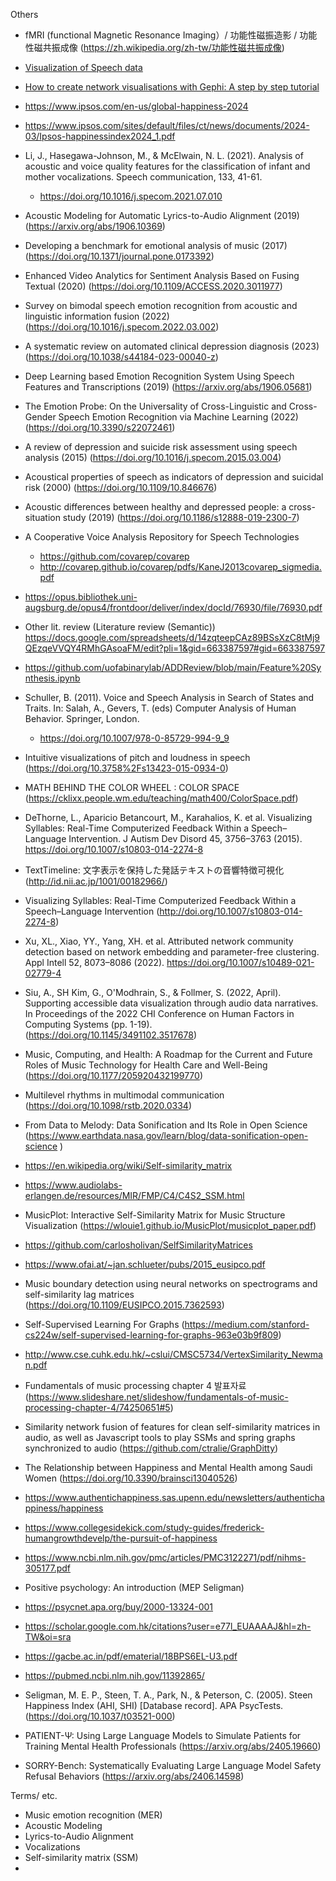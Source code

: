 Others

- fMRI (functional Magnetic Resonance Imaging）/ 功能性磁振造影 / 功能性磁共振成像 (https://zh.wikipedia.org/zh-tw/功能性磁共振成像)
- [Visualization of Speech data](https://medium.com/@sandipandhar_6564/visualization-of-speech-data-f6504af6096c)
- [How to create network visualisations with Gephi: A step by step tutorial](https://medium.com/data-analytics-at-nesta/how-to-create-network-visualisations-with-gephi-a-step-by-step-tutorial-e0743c49ec72)

- https://www.ipsos.com/en-us/global-happiness-2024
- https://www.ipsos.com/sites/default/files/ct/news/documents/2024-03/Ipsos-happinessindex2024_1.pdf

- Li, J., Hasegawa-Johnson, M., & McElwain, N. L. (2021). Analysis of acoustic and voice quality features for the classification of infant and mother vocalizations. Speech communication, 133, 41-61.
  - https://doi.org/10.1016/j.specom.2021.07.010

- Acoustic Modeling for Automatic Lyrics-to-Audio Alignment (2019) (https://arxiv.org/abs/1906.10369)
- Developing a benchmark for emotional analysis of music (2017) (https://doi.org/10.1371/journal.pone.0173392)

- Enhanced Video Analytics for Sentiment Analysis Based on Fusing Textual (2020) (https://doi.org/10.1109/ACCESS.2020.3011977)
- Survey on bimodal speech emotion recognition from acoustic and linguistic information fusion (2022) (https://doi.org/10.1016/j.specom.2022.03.002)

- A systematic review on automated clinical depression diagnosis (2023) (https://doi.org/10.1038/s44184-023-00040-z)

- Deep Learning based Emotion Recognition System Using Speech Features and Transcriptions (2019) (https://arxiv.org/abs/1906.05681)
- The Emotion Probe: On the Universality of Cross-Linguistic and Cross-Gender Speech Emotion Recognition via Machine Learning (2022) (https://doi.org/10.3390/s22072461)
- A review of depression and suicide risk assessment using speech analysis (2015) (https://doi.org/10.1016/j.specom.2015.03.004)

- Acoustical properties of speech as indicators of depression and suicidal risk (2000) (https://doi.org/10.1109/10.846676)

- Acoustic differences between healthy and depressed people: a cross-situation study (2019) (https://doi.org/10.1186/s12888-019-2300-7)

- A Cooperative Voice Analysis Repository for Speech Technologies
  - https://github.com/covarep/covarep
  - http://covarep.github.io/covarep/pdfs/KaneJ2013covarep_sigmedia.pdf
 
- https://opus.bibliothek.uni-augsburg.de/opus4/frontdoor/deliver/index/docId/76930/file/76930.pdf

- Other lit. review (Literature review (Semantic)) https://docs.google.com/spreadsheets/d/14zqteepCAz89BSsXzC8tMj9QEzqeVVQY4RMhGAsoaFM/edit?pli=1&gid=663387597#gid=663387597
- https://github.com/uofabinarylab/ADDReview/blob/main/Feature%20Synthesis.ipynb

- Schuller, B. (2011). Voice and Speech Analysis in Search of States and Traits. In: Salah, A., Gevers, T. (eds) Computer Analysis of Human Behavior. Springer, London. 
  - https://doi.org/10.1007/978-0-85729-994-9_9

- Intuitive visualizations of pitch and loudness in speech (https://doi.org/10.3758%2Fs13423-015-0934-0)

- MATH BEHIND THE COLOR WHEEL : COLOR SPACE (https://cklixx.people.wm.edu/teaching/math400/ColorSpace.pdf)

- DeThorne, L., Aparicio Betancourt, M., Karahalios, K. et al. Visualizing Syllables: Real-Time Computerized Feedback Within a Speech–Language Intervention. J Autism Dev Disord 45, 3756–3763 (2015). https://doi.org/10.1007/s10803-014-2274-8


- TextTimeline: 文字表示を保持した発話テキストの音響特徴可視化 (http://id.nii.ac.jp/1001/00182966/)

- Visualizing Syllables: Real-Time Computerized Feedback Within a Speech–Language Intervention (http://doi.org/10.1007/s10803-014-2274-8)

- Xu, XL., Xiao, YY., Yang, XH. et al. Attributed network community detection based on network embedding and parameter-free clustering. Appl Intell 52, 8073–8086 (2022). https://doi.org/10.1007/s10489-021-02779-4

- Siu, A., SH Kim, G., O'Modhrain, S., & Follmer, S. (2022, April). Supporting accessible data visualization through audio data narratives. In Proceedings of the 2022 CHI Conference on Human Factors in Computing Systems (pp. 1-19). (https://doi.org/10.1145/3491102.3517678)

- Music, Computing, and Health: A Roadmap for the Current and Future Roles of Music Technology for Health Care and Well-Being (https://doi.org/10.1177/205920432199770)

- Multilevel rhythms in multimodal communication (https://doi.org/10.1098/rstb.2020.0334)

- From Data to Melody: Data Sonification and Its Role in Open Science (https://www.earthdata.nasa.gov/learn/blog/data-sonification-open-science )

- https://en.wikipedia.org/wiki/Self-similarity_matrix
- https://www.audiolabs-erlangen.de/resources/MIR/FMP/C4/C4S2_SSM.html
- MusicPlot: Interactive Self-Similarity Matrix for Music Structure Visualization (https://wlouie1.github.io/MusicPlot/musicplot_paper.pdf)
- https://github.com/carlosholivan/SelfSimilarityMatrices
- https://www.ofai.at/~jan.schlueter/pubs/2015_eusipco.pdf

- Music boundary detection using neural networks on spectrograms and self-similarity lag matrices (https://doi.org/10.1109/EUSIPCO.2015.7362593)

- Self-Supervised Learning For Graphs (https://medium.com/stanford-cs224w/self-supervised-learning-for-graphs-963e03b9f809)
- http://www.cse.cuhk.edu.hk/~cslui/CMSC5734/VertexSimilarity_Newman.pdf

- Fundamentals of music processing chapter 4 발표자료 (https://www.slideshare.net/slideshow/fundamentals-of-music-processing-chapter-4/74250651#5)

- Similarity network fusion of features for clean self-similarity matrices in audio, as well as Javascript tools to play SSMs and spring graphs synchronized to audio (https://github.com/ctralie/GraphDitty)

- The Relationship between Happiness and Mental Health among Saudi Women (https://doi.org/10.3390/brainsci13040526)
- https://www.authentichappiness.sas.upenn.edu/newsletters/authentichappiness/happiness
- https://www.collegesidekick.com/study-guides/frederick-humangrowthdevelp/the-pursuit-of-happiness
- https://www.ncbi.nlm.nih.gov/pmc/articles/PMC3122271/pdf/nihms-305177.pdf

- Positive psychology: An introduction (MEP Seligman)
- https://psycnet.apa.org/buy/2000-13324-001
- https://scholar.google.com.hk/citations?user=e77l_EUAAAAJ&hl=zh-TW&oi=sra
- https://gacbe.ac.in/pdf/ematerial/18BPS6EL-U3.pdf
- https://pubmed.ncbi.nlm.nih.gov/11392865/

- Seligman, M. E. P., Steen, T. A., Park, N., & Peterson, C. (2005). Steen Happiness Index (AHI, SHI) [Database record]. APA PsycTests.
(https://doi.org/10.1037/t03521-000)

- PATIENT-Ψ: Using Large Language Models to Simulate Patients for Training Mental Health Professionals (https://arxiv.org/abs/2405.19660)
- SORRY-Bench: Systematically Evaluating Large Language Model Safety Refusal Behaviors (https://arxiv.org/abs/2406.14598)

Terms/ etc.
- Music emotion recognition (MER)
- Acoustic Modeling
- Lyrics-to-Audio Alignment
- Vocalizations
- Self-similarity matrix (SSM)
- 
